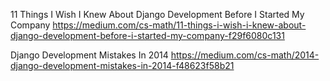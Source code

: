 
11 Things I Wish I Knew About Django Development Before I Started My Company
https://medium.com/cs-math/11-things-i-wish-i-knew-about-django-development-before-i-started-my-company-f29f6080c131

Django Development Mistakes In 2014
https://medium.com/cs-math/2014-django-development-mistakes-in-2014-f48623f58b21


